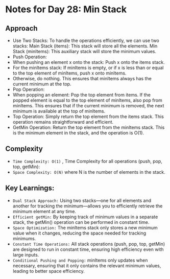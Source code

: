 # Notes for Day 28: Min Stack

## Approach
- Use Two Stacks: To handle the operations efficiently, we can use two stacks:
Main Stack (items): This stack will store all the elements.
Min Stack (minItems): This auxiliary stack will store the minimum values.
- Push Operation: 
- When pushing an element x onto the stack: Push x onto the items stack.
- For the minItems stack: If minItems is empty, or if x is less than or equal to the top element of minItems, push x onto minItems.
- Otherwise, do nothing. This ensures that minItems always has the current minimum at the top.
- Pop Operation:
- When popping an element: Pop the top element from items.
If the popped element is equal to the top element of minItems, also pop from minItems.
This ensures that if the current minimum is removed, the next minimum is available at the top of minItems.
- Top Operation: Simply return the top element from the items stack. This operation remains straightforward and efficient.
- GetMin Operation: Return the top element from the minItems stack. This is the minimum element in the stack, and the operation is O(1).

## Complexity
- `Time Complexity: O(1)` , Time Complexity for all operations (push, pop, top, getMin):
- `Space Complexity: O(N)` where N is the number of elements in the stack.

## Key Learnings:
- `Dual Stack Approach:` Using two stacks—one for all elements and another for tracking the minimum—allows you to efficiently retrieve the minimum element at any time.
- `Efficient getMin:` By keeping track of minimum values in a separate stack, the getMin() operation can be performed in constant time.
- `Space Optimization:` The minItems stack only stores a new minimum value when it changes, reducing the space needed for tracking minimums.
- `Constant Time Operations:` All stack operations (push, pop, top, getMin) are designed to run in constant time, ensuring high efficiency even with large inputs.
- `Conditional Pushing and Popping:` minItems only updates when necessary, ensuring that it only contains the relevant minimum values, leading to better space efficiency.